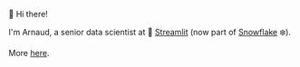 👋 Hi there!

I'm Arnaud, a senior data scientist at 🎈 [Streamlit](https://streamlit.io) (now part of [Snowflake](https://www.snowflake.com) ❄️).  

More [here](https://arnaudmiribel.github.io/bio/).
